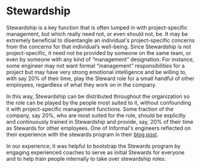 # Stewardship

Stewardship is a key function that is often lumped in with project-specific
management, but which really need not, or even should not, be. It may be
extremely beneficial to disentangle an individual's project-specific concerns
from the concerns for that individual’s well-being. Since Stewardship is not
project-specific, it need not be provided by someone on the same team, or even
by someone with any kind of “management” designation. For instance, some
engineer may not want formal “management” responsibilities for a project but may
have very strong emotional intelligence and be willing to, with say 20% of their
time, play the Steward role for a small handful of other employees, regardless
of what they work on in the company.

In this way, Stewardship can be distributed throughout the organization so the
role can be played by the people most suited to it, without confounding it with
project-specific management functions. Some fraction of the company, say 20%,
who are most suited for the role, should be explicitly and continuously trained
in Stewardship and provide, say, 20% of their time as Stewards for other
employees. One of Informal's engineers reflected on their experience with the
stewards program in their [blog post][adi post].

In our experience, it was helpful to bootstrap the Stewards program by engaging
experienced coaches to serve as initial Stewards for everyone and to help
train people internally to take over stewardship roles. 

[adi post]: https://frequentlyfree.substack.com/p/pilgrims-and-their-stewards
